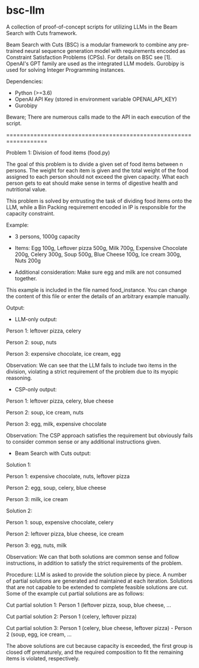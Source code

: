 # bsc-llm
A collection of proof-of-concept scripts for utilizing LLMs in the Beam Search with Cuts framework.

Beam Search with Cuts (BSC) is a modular framework to combine any pre-trained neural sequence generation model with requirements encoded as Constraint Satisfaction Problems (CPSs). For details on BSC see [1]. OpenAI's GPT family are used as the integrated LLM models. Gurobipy is used for solving Integer Programming instances.

Dependencies:
- Python (>=3.6)
- OpenAI API Key (stored in environment variable OPENAI_API_KEY)
- Gurobipy

Beware; There are numerous calls made to the API in each execution of the script.

==================================================================

Problem 1: Division of food items (food.py)

The goal of this problem is to divide a given set of food items between n persons. The weight for each item is given and the total weight of the food assigned to each person should not exceed the given capacity. What each person gets to eat should make sense in terms of digestive health and nutritional value.

This problem is solved by entrusting the task of dividing food items onto the LLM, while a Bin Packing requirement encoded in IP is responsible for the capacity constraint.


Example:

- 3 persons, 1000g capacity

- Items: Egg 100g, Leftover pizza 500g, Milk 700g, Expensive Chocolate 200g, Celery 300g, Soup 500g, Blue Cheese 100g, Ice cream 300g, Nuts 200g

- Additional consideration: Make sure egg and milk are not consumed together.

This example is included in the file named food_instance. You can change the content of this file or enter the details of an arbitrary example manually.


Output:


- LLM-only output:

Person 1: leftover pizza, celery

Person 2: soup, nuts

Person 3: expensive chocolate, ice cream, egg

Observation: We can see that the LLM fails to include two items in the division, violating a strict requirement of the problem due to its myopic reasoning.



- CSP-only output:

Person 1: leftover pizza, celery, blue cheese

Person 2: soup, ice cream, nuts

Person 3: egg, milk, expensive chocolate

Observation: The CSP approach satisfies the requirement but obviously fails to consider common sense or any additional instructions given.



- Beam Search with Cuts output:

Solution 1:

Person 1: expensive chocolate, nuts, leftover pizza

Person 2: egg, soup, celery, blue cheese

Person 3: milk, ice cream

Solution 2:

Person 1: soup, expensive chocolate, celery

Person 2: leftover pizza, blue cheese, ice cream

Person 3: egg, nuts, milk

Observation: We can that both solutions are common sense and follow instructions, in addition to satisfy the strict requirements of the problem.

Procedure: LLM is asked to provide the solution piece by piece. A number of partial solutions are generated and maintained at each iteration. Solutions that are not capable to be extended to complete feasible solutions are cut. Some of the example cut partial solutions are as follows:

Cut partial solution 1: Person 1 (leftover pizza, soup, blue cheese, ...

Cut partial solution 2: Person 1 (celery, leftover pizza)

Cut partial solution 3: Person 1 (celery, blue cheese, leftover pizza) - Person 2 (soup, egg, ice cream, ...

The above solutions are cut because capacity is exceeded, the first group is closed off prematurely, and the required composition to fit the remaining items is violated, respectively.
